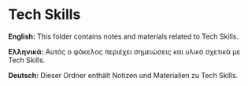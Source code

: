 # Tech Skills

**English:** This folder contains notes and materials related to Tech Skills.

**Ελληνικά:** Αυτός ο φάκελος περιέχει σημειώσεις και υλικό σχετικά με Tech Skills.

**Deutsch:** Dieser Ordner enthält Notizen und Materialien zu Tech Skills.
